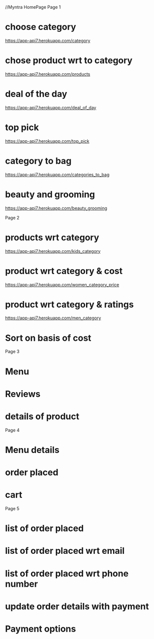 //Myntra HomePage
Page 1
# choose category
https://app-api7.herokuapp.com/category
# chose product wrt to category
https://app-api7.herokuapp.com/products
# deal of the day 
https://app-api7.herokuapp.com/deal_of_day
# top pick 
https://app-api7.herokuapp.com/top_pick
# category to bag
https://app-api7.herokuapp.com/categories_to_bag
# beauty and grooming
https://app-api7.herokuapp.com/beauty_grooming


Page 2
# products wrt category
https://app-api7.herokuapp.com/kids_category
# product wrt category & cost 
https://app-api7.herokuapp.com/women_category_price

# product wrt category & ratings
https://app-api7.herokuapp.com/men_category
# Sort on basis of cost 

Page 3 
# Menu 
# Reviews
# details of product

Page 4 
# Menu details 
# order placed
# cart 
 
Page 5
# list of order placed
# list of order placed wrt email
# list of order placed wrt phone number
# update order details with payment
# Payment options
